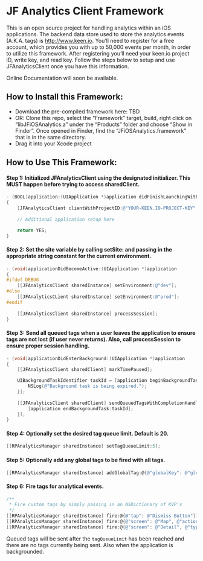 JF Analytics Client Framework
=============================

This is an open source project for handling analytics within an iOS applications. The backend data store used to store the analytics events (A.K.A. tags) is http://www.keen.io. You’ll need to register for a free account, which provides you with up to 50,000 events per month, in order to utilize this framework. After registering you’ll need your keen.io project ID, write key, and read key. Follow the steps below to setup and use JFAnalyticsClient once you have this information.

Online Documentation will soon be available.

How to Install this Framework:
----------------------------

- Download the pre-compiled framework here: TBD
- OR: Clone this repo, select the “Framework” target, build, right click on “libJFiOSAnalytics.a” under the “Products” folder and choose “Show in Finder”. Once opened in Finder, find the “JFiOSAnalytics.framework” that is in the same directory.
- Drag it into your Xcode project

How to Use This Framework:
--------------------------

#### Step 1: Initialized JFAnalyticsClient using the designated initializer. This MUST happen before trying to access sharedClient.
```objective-c
- (BOOL)application:(UIApplication *)application didFinishLaunchingWithOptions:(NSDictionary *)launchOptions
{
    [JFAnalyticsClient clientWithProjectID:@"YOUR-KEEN.IO-PROJECT-KEY" writeKey:@"YOUR-KEEN.IO-WRITE-KEY" readKey:@"YOUR-KEEN.IO-READ-KEY"];
    
    // Additional application setup here

    return YES;
}
```

#### Step 2: Set the site variable by calling setSite: and passing in the appropriate string constant for the current environment.

```objective-c
- (void)applicationDidBecomeActive:(UIApplication *)application
{
#ifdef DEBUG
    [[JFAnalyticsClient sharedInstance] setEnvironment:@"dev"];
#else
    [[JFAnalyticsCLient sharedInstance] setEnvironment:@"prod"];
#endif
    
    [[JFAnalyticsClient sharedInstance] processSession];
}
```

#### Step 3: Send all queued tags when a user leaves the application to ensure tags are not lost (if user never returns). Also, call processSession to ensure proper session handling.
```objective-c
- (void)applicationDidEnterBackground:(UIApplication *)application
{
    [[JFAnalyticsClient sharedClient] markTimePaused];

    UIBackgroundTaskIdentifier taskId = [application beginBackgroundTaskWithExpirationHandler:^(void) {
        NSLog(@"Background task is being expired.");
    }];
    
    [[JFAnalyticsClient sharedClient] sendQueuedTagsWithCompletionHandler:^(void) {
        [application endBackgroundTask:taskId];
    }];
}
```

#### Step 4: Optionally set the desired tag queue limit. Default is 20.

```objective-c
[[RPAnalyticsManager sharedInstance] setTagQueueLimit:5];
```

#### Step 5: Optionally add any global tags to be fired with all tags.

```objective-c
[[RPAnalyticsManager sharedInstance] addGlobalTag:@{@"globalKey": @"globalValue"}];
```

#### Step 6: Fire tags for analytical events.

```objective-c
/**
 * Fire custom tags by simply passing in an NSDictionary of KVP's
 */
[[RPAnalyticsManager sharedInstance] fire:@{@"tap": @"Dismiss Button"}];
[[RPAnalyticsManager sharedInstance] fire:@{@"screen": @"Map", @"action": @"search"}];
[[RPAnalyticsManager sharedInstance] fire:@{@"screen": @"Detail", @"type": @"pageview"}];
```

Queued tags will be sent after the `tagQueueLimit` has been reached and there are no tags currently being sent. Also when the application is backgrounded.
